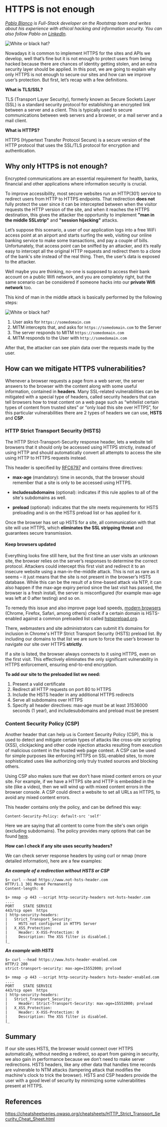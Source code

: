 # HTTPS is not enough

_[Pablo Blanco](https://www.rootstrap.com/blog/author/pabloblancorootstrapcom/)
is Full-Stack developer on the Rootstrap team and writes about his experience
with ethical hacking and information security. You can also follow Pablo on
[LinkedIn](https://www.linkedin.com/in/pablo-blanco-a6b5a371/)._

![White or black hat?](images/https-not-enough.jpg)

Nowadays it is common to implement HTTPS for the sites and APIs we develop, well
that’s fine but it is not enough to protect users from being hacked because
there are chances of identity getting stolen, and an extra security layer should
be applied. In this post, we are going to explain why only HTTPS is not enough
to secure our sites and how can we improve user’s protection. But first, let’s
recap with a few definitions.

**What is TLS/SSL?**

TLS (Transport Layer Security), formerly known as Secure Sockets Layer (SSL) is
a standard security protocol for establishing an encrypted link between a server
and a client. This is typically used to secure communications between web
servers and a browser, or a mail server and a mail client.

**What is HTTPS?**

HTTPS (Hypertext Transfer Protocol Secure) is a secure version of the HTTP
protocol that uses the SSL/TLS protocol for encryption and authentication.

## Why only HTTPS is not enough?

Encrypted communications are an essential requirement for health, banks,
financial and other applications where information security is crucial.

To improve accessibility, most secure websites run an HTTP(301) service to
redirect users from HTTP to HTTPS endpoints. That redirection **does not** fully
protect the user since it can be intercepted between when the visitor
requests the HTTP version of the site, and when it reaches the HTTPS
destination, this gives the attacker the opportunity to implement **"man in the
middle SSLstrip"** and **"session hijacking"** attacks.

Let’s suppose this scenario, a user of our application logs into a free WiFi
access point at an airport and starts surfing the web, visiting our online
banking service to make some transactions, and pay a couple of bills.
Unfortunately, that access point can be sniffed by an attacker, and it’s really
easy to intercept all the original HTTP requests and redirect them to a clone of
the bank's site instead of the real thing. Then, the user’s data is exposed to
the attacker.

Well maybe you are thinking, no-one is supposed to access their bank
account on a public Wifi network, and you are completely right, but the same
scenario can be considered if someone hacks into our **private Wifi network**
too.

This kind of man in the middle attack is basically performed by the following
steps:

![White or black hat?](images/https-not-enough-mitm.png)

1.  User asks for `https://somedomain.com`
2.  MITM intercepts that, and asks for `https://somedomain.com` to the Server
3.  The server responds to MITM `https://somedomain.com`
4.  MITM responds to the User with `http://somedomain.com`

After that, the attacker can see plain data over the requests made by the user.

## How can we mitigate HTTPS vulnerabilities?

Whenever a browser requests a page from a web server, the server answers to the
browser with the content along with some useful information, contained in
**headers**. Many SSL-related vulnerabilities can be mitigated with a special
type of headers, called security headers that can tell browsers how to treat
content on a web page such as “whitelist certain types of content from trusted
sites” or “only load this site over HTTPS”, for this particular vulnerabilities
there are 2 types of headers we can use, **HSTS** and **CSP**.

### HTTP Strict Transport Security (HSTS)

The HTTP Strict-Transport-Security response header, lets a website tell browsers
that it should only be accessed using HTTPS strictly, instead of using HTTP and
should automatically convert all attempts to access the site using HTTP to HTTPS
requests instead.

This header is specified by [RFC6797](https://tools.ietf.org/html/rfc6797) and
contains three directives:

- **max-age** (mandatory): time in seconds, that the browser should remember
  that a site is only to be accessed using HTTPS.

- **includesubdomains** (optional): indicates if this rule applies to all of the
  site's subdomains as well.

- **preload** (optional): indicates that the site meets requirements for HSTS
  preloading and is on the HSTS preload list or has applied for it.

Once the browser has set up HSTS for a site, all communication with that site
will use HTTPS, which **eliminates the SSL stripping threat** and guarantees
secure transmission.

#### Keep browsers updated

Everything looks fine still here, but the first time an user visits an unknown
site, the browser relies on the server’s responses to determine the correct
protocol. Attackers could intercept this first visit and redirect it to an
insecure website using a man-in-the-middle attack. This is not as rare as it
seems – it just means that the site is not present in the browser’s HSTS
database. While this can be the result of a time-based attack via NTP, it can
also happen if the max-age expiry period since the last visit has passed, the
browser is a fresh install, the server is misconfigured (for example max-age was
left at 0 after testing) and so on.

To remedy this issue and also improve page load speeds,
[modern browsers](https://caniuse.com/#feat=stricttransportsecurity) (Chrome,
Firefox, Safari, among others) check if a certain domain is HSTS-enabled against
a common preloaded list called [hstspreload.org](https://hstspreload.org/).

There, webmasters and site administrators can submit it’s domains for inclusion
in Chrome's HTTP Strict Transport Security (HSTS) preload list. By including our
domains to that list we are sure to force the user’s browser to navigate our
site over HTTPS **strictly**.

If a site is listed, the browser always connects to it using HTTPS, even on the
first visit. This effectively eliminates the only significant vulnerability in
HTTPS enforcement, ensuring end-to-end encryption.

**To add our site to the preloaded list we need:**

1. Present a valid certificate
2. Redirect all HTTP requests on port 80 to HTTPS
3. Include the HSTS header in any additional HTTPS redirects
4. Serve all subdomains over HTTPS
5. Specify all header directives: max-age must be at least 31536000 seconds (1
   year), and includesubdomains and preload must be present

### Content Security Policy (CSP)

Another header that can help us is Content Security Policy (CSP), this is used
to detect and mitigate certain types of attacks like cross-site scripting (XSS),
clickjacking and other code injection attacks resulting from execution of
malicious content in the trusted web page context. A CSP can be used for simple
purposes like enforcing HTTPS on SSL-enabled sites, to more sophisticated uses
like authorizing only truly trusted sources and blocking others.

Using CSP also makes sure that we don’t have mixed content errors on your site.
For example, if we have a HTTPS site and HTTP is embedded in the site (like a
video), then we will wind up with mixed content errors in the browser console. A
CSP could direct a website to set all URLs as HTTPS, to avoid any mixed
content errors.

This header contains only the policy, and can be defined this way:

`Content-Security-Policy: default-src 'self'`

Here we are saying that all content to come from the site's own origin
(excluding subdomains). The policy provides many options that can be found
[here](https://developer.mozilla.org/en-US/docs/Web/HTTP/CSP).

**How can I check if any site uses security headers?**

We can check server response headers by using curl or nmap (more detailed
information), here are a few examples:

**_An example of a redirection without HSTS or CSP_**

```
$> curl --head https://www.not-hsts-header.com
HTTP/1.1 301 Moved Permanently
Content-length: 0
```

```
$> nmap -p 443 --script http-security-headers not-hsts-header.com
....
PORT    STATE SERVICE
443/tcp open  https
| http-security-headers:
|   Strict_Transport_Security:
|     HSTS not configured in HTTPS Server
|   X_XSS_Protection:
|     Header: X-XSS-Protection: 0
|     Description: The XSS filter is disabled.|
|_
```

**_An example with HSTS_**

```
$> curl --head https://www.hsts-header-enabled.com
HTTP/2 200
strict-transport-security: max-age=15552000; preload
```

```
$> nmap -p 443 --script http-security-headers hsts-header-enabled.com
....
PORT    STATE SERVICE
443/tcp open  https
| http-security-headers:
|   Strict_Transport_Security:
|     Header: Strict-Transport-Security: max-age=15552000; preload
|   X_XSS_Protection:
|     Header: X-XSS-Protection: 0
|     Description: The XSS filter is disabled.
|_
```

## Summary

If our site uses HSTS, the browser would connect over HTTPS automatically,
without needing a redirect, so apart from gaining in security, we also gain
in performance because we don’t need to make server redirections. HSTS headers,
like any other data that handles time records are vulnerable to NTM attacks
(tampering attack that modifies the machine's clock to trick the  browser). HSTS and CSP
headers provide the user with a good level of security by minimizing some
vulnerabilities present at HTTPS.

## References

https://cheatsheetseries.owasp.org/cheatsheets/HTTP_Strict_Transport_Security_Cheat_Sheet.html
